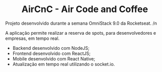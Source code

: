 <h1 align = "center"> AirCnC - Air Code and Coffee </h1>

Projeto desenvolvido durante a semana OmniStack 9.0 da Rocketseat. /n

A aplicação permite realizar a reserva de spots, para desenvolvedores e empresas, em tempo real.

- Backend desenvolvido com NodeJS;
- Frontend desenvolvido com ReactJS;
- Mobile desenvolvido com React Native;
- Atualização em tempo real utilizando o socket.io.
